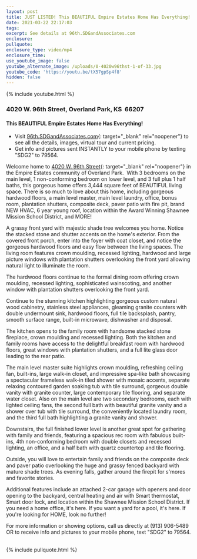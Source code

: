 ```yaml
---
layout: post
title: JUST LISTED! This BEAUTIFUL Empire Estates Home Has Everything!
date: 2021-03-22 22:17:03
tags:
excerpt: See details at 96th.SDGandAssociates.com
enclosure:
pullquote:
enclosure_type: video/mp4
enclosure_time:
use_youtube_image: false
youtube_alternate_image: /uploads/0-4020w96thst-1-of-33.jpg
youtube_code: 'https://youtu.be/tX57gpSp4f8'
hidden: false
---
```

{% include youtube.html %}

### 4020 W. 96th Street, Overland Park, KS&nbsp; 66207

#### This BEAUTIFUL Empire Estates Home Has Everything\!

* Visit [96th.SDGandAssociates.com](http://96th.sdgandassociates.com/){: target="_blank" rel="noopener"} to see all the details, images, virtual tour and current pricing.
* Get info and pictures sent INSTANTLY to your mobile phone by texting "SDG2" to 79564.

Welcome home to [4020 W. 96th Street](http://96th.SDGandAssociates.com/){: target="_blank" rel="noopener"} in the Empire Estates community of Overland Park. &nbsp;With 3 bedrooms on the main level, 1 non-conforming bedroom on lower level, and 3 full plus 1 half baths, this gorgeous home offers 3,444 square feet of BEAUTIFUL living space. There is so much to love about this home, including gorgeous hardwood floors, a main level master, main level laundry, office, bonus room, plantation shutters, composite deck, paver patio with fire pit, brand NEW HVAC, 6 year young roof, location within the Award Winning Shawnee Mission School District, and MORE\!

A grassy front yard with majestic shade tree welcomes you home. Notice the stacked stone and shutter accents on the home's exterior. From the covered front porch, enter into the foyer with coat closet, and notice the gorgeous hardwood floors and easy flow between the living spaces. The living room features crown moulding, recessed lighting, hardwood and large picture windows with plantation shutters overlooking the front yard allowing natural light to illuminate the room.

The hardwood floors continue to the formal dining room offering crown moulding, recessed lighting, sophisticated wainscoting, and another window with plantation shutters overlooking the front yard.

Continue to the stunning kitchen highlighting gorgeous custom natural wood cabinetry, stainless steel appliances, gleaming granite counters with double undermount sink, hardwood floors, full tile backsplash, pantry, smooth surface range, built-in microwave, dishwasher and disposal.

The kitchen opens to the family room with handsome stacked stone fireplace, crown moulding and recessed lighting. Both the kitchen and family rooms have access to the delightful breakfast room with hardwood floors, great windows with plantation shutters, and a full lite glass door leading to the rear patio.&nbsp;

The main level master suite highlights crown moulding, refreshing ceiling fan, built-ins, large walk-in closet, and impressive spa-like bath showcasing a spectacular frameless walk-in tiled shower with mosaic accents, separate relaxing contoured garden soaking tub with tile surround, gorgeous double vanity with granite counter, large contemporary tile flooring, and separate water closet. Also on the main level are two secondary bedrooms, each with lighted ceiling fans, the second full bath with beautiful granite vanity and a shower over tub with tile surround, the conveniently located laundry room, and the third full bath highlighting a granite vanity and shower.

Downstairs, the full finished lower level is another great spot for gathering with family and friends, featuring a spacious rec room with fabulous built-ins, 4th non-conforming bedroom with double closets and recessed lighting, an office, and a half bath with quartz countertop and tile flooring.

Outside, you will love to entertain family and friends on the composite deck and paver patio overlooking the huge and grassy fenced backyard with mature shade trees. As evening falls, gather around the firepit for s'mores and favorite stories.

Additional features include an attached 2-car garage with openers and door opening to the backyard, central heating and air with Smart thermostat, Smart door lock, and location within the Shawnee Mission School District. If you need a home office, it's here. If you want a yard for a pool, it's here. If you're looking for HOME, look no further\!

For more information or showing options, call us directly at (913) 906-5489 OR to receive info and pictures to your mobile phone, text "SDG2" to 79564.<br>&nbsp;

{% include pullquote.html %}
